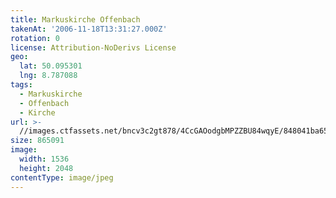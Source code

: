 ```yaml
---
title: Markuskirche Offenbach
takenAt: '2006-11-18T13:31:27.000Z'
rotation: 0
license: Attribution-NoDerivs License
geo:
  lat: 50.095301
  lng: 8.787088
tags:
  - Markuskirche
  - Offenbach
  - Kirche
url: >-
  //images.ctfassets.net/bncv3c2gt878/4CcGAOodgbMPZZBU84wqyE/848041ba65a57bd126dfee3cdf7ac333/markuskirche-offenbach_4545504450_o
size: 865091
image:
  width: 1536
  height: 2048
contentType: image/jpeg
---
```


